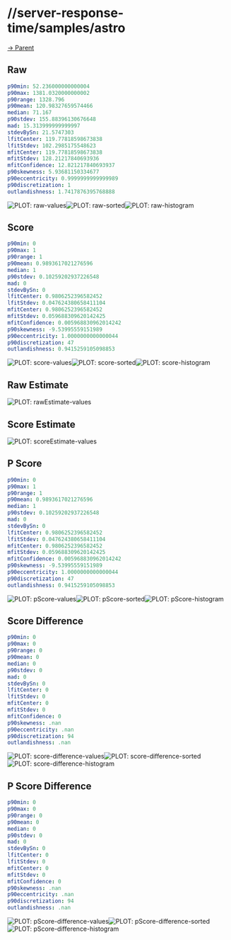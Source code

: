 
# //server-response-time/samples/astro

[→ Parent](../..)


## Raw


```yaml
p90min: 52.236000000000004
p90max: 1381.0320000000002
p90range: 1328.796
p90mean: 120.98327659574466
median: 71.167
p90stdev: 155.88396130676648
mad: 15.313999999999997
stdevBySn: 21.5747303
lfitCenter: 119.77818598673838
lfitStdev: 102.2985175548623
mfitCenter: 119.77818598673838
mfitStdev: 128.21217840693936
mfitConfidence: 12.821217840693937
p90skewness: 5.93681150334677
p90eccentricity: 0.9999999999999989
p90discretization: 1
outlandishness: 1.7417876395768888

```

![PLOT: raw-values](./raw/values.svg)![PLOT: raw-sorted](./raw/sorted.svg)![PLOT: raw-histogram](./raw/histogram.svg)
## Score


```yaml
p90min: 0
p90max: 1
p90range: 1
p90mean: 0.9893617021276596
median: 1
p90stdev: 0.10259202937226548
mad: 0
stdevBySn: 0
lfitCenter: 0.9806252396582452
lfitStdev: 0.047624380658411104
mfitCenter: 0.9806252396582452
mfitStdev: 0.059688309620142425
mfitConfidence: 0.005968830962014242
p90skewness: -9.53995559151989
p90eccentricity: 1.0000000000000044
p90discretization: 47
outlandishness: 0.9415259105098853

```

![PLOT: score-values](./score/values.svg)![PLOT: score-sorted](./score/sorted.svg)![PLOT: score-histogram](./score/histogram.svg)
## Raw Estimate

![PLOT: rawEstimate-values](./rawEstimate/values.svg)
## Score Estimate

![PLOT: scoreEstimate-values](./scoreEstimate/values.svg)
## P Score


```yaml
p90min: 0
p90max: 1
p90range: 1
p90mean: 0.9893617021276596
median: 1
p90stdev: 0.10259202937226548
mad: 0
stdevBySn: 0
lfitCenter: 0.9806252396582452
lfitStdev: 0.047624380658411104
mfitCenter: 0.9806252396582452
mfitStdev: 0.059688309620142425
mfitConfidence: 0.005968830962014242
p90skewness: -9.53995559151989
p90eccentricity: 1.0000000000000044
p90discretization: 47
outlandishness: 0.9415259105098853

```

![PLOT: pScore-values](./pScore/values.svg)![PLOT: pScore-sorted](./pScore/sorted.svg)![PLOT: pScore-histogram](./pScore/histogram.svg)
## Score Difference


```yaml
p90min: 0
p90max: 0
p90range: 0
p90mean: 0
median: 0
p90stdev: 0
mad: 0
stdevBySn: 0
lfitCenter: 0
lfitStdev: 0
mfitCenter: 0
mfitStdev: 0
mfitConfidence: 0
p90skewness: .nan
p90eccentricity: .nan
p90discretization: 94
outlandishness: .nan

```

![PLOT: score-difference-values](./score-difference/values.svg)![PLOT: score-difference-sorted](./score-difference/sorted.svg)![PLOT: score-difference-histogram](./score-difference/histogram.svg)
## P Score Difference


```yaml
p90min: 0
p90max: 0
p90range: 0
p90mean: 0
median: 0
p90stdev: 0
mad: 0
stdevBySn: 0
lfitCenter: 0
lfitStdev: 0
mfitCenter: 0
mfitStdev: 0
mfitConfidence: 0
p90skewness: .nan
p90eccentricity: .nan
p90discretization: 94
outlandishness: .nan

```

![PLOT: pScore-difference-values](./pScore-difference/values.svg)![PLOT: pScore-difference-sorted](./pScore-difference/sorted.svg)![PLOT: pScore-difference-histogram](./pScore-difference/histogram.svg)